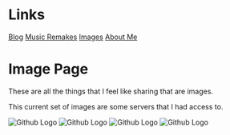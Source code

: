 # **Links**
[Blog](https://b.bakunet.me)
[Music Remakes](https://b.bakunet.me/music.html)
[Images](https://b.bakunet.me/images.html)
[About Me](https://b.bakunet.me/about.html)


# **Image Page**
These are all the things that I feel like sharing that are images.

This current set of images are some servers that I had access to.

![Github Logo](http://b3.bakunet.me/website/sucks/blog_images/WP_20160608_09_28_02_Pro.jpg)
![Github Logo](http://b3.bakunet.me/website/sucks/blog_images/WP_20160608_09_29_18_Pro.jpg)
![Github Logo](http://b3.bakunet.me/website/sucks/blog_images/RAM_And_Processor_Count.png)
![Github Logo](http://b3.bakunet.me/website/sucks/blog_images/CPU_Cores.png)
